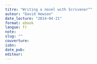 ```yaml
---
titre: "Writing a novel with Scrivener^"
auteur: "David Hewson"
date_lecture: "2014-04-21"
format: ebook
langue: fr
note:
slug: ""
couverture: 
isbn: 
date_pub: 
editeur: 
---
```

